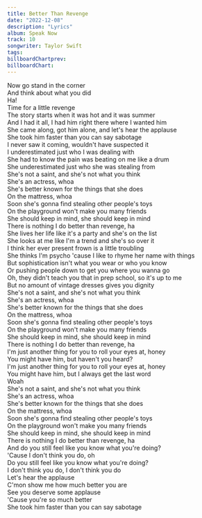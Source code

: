 ```yaml
---
title: Better Than Revenge
date: "2022-12-08"
description: "Lyrics"
album: Speak Now
track: 10
songwriter: Taylor Swift
tags: 
billboardChartprev:
billboardChart:
---
```


Now go stand in the corner <br />
And think about what you did <br />
Ha! <br />
Time for a little revenge <br />
The story starts when it was hot and it was summer <br />
And I had it all, I had him right there where I wanted him <br />
She came along, got him alone, and let's hear the applause <br />
She took him faster than you can say sabotage <br />
I never saw it coming, wouldn't have suspected it <br />
I underestimated just who I was dealing with <br />
She had to know the pain was beating on me like a drum <br />
She underestimated just who she was stealing from <br />
She's not a saint, and she's not what you think <br />
She's an actress, whoa <br />
She's better known for the things that she does <br />
On the mattress, whoa <br />
Soon she's gonna find stealing other people's toys <br />
On the playground won't make you many friends <br />
She should keep in mind, she should keep in mind <br />
There is nothing I do better than revenge, ha <br />
She lives her life like it's a party and she's on the list <br />
She looks at me like I'm a trend and she's so over it <br />
I think her ever present frown is a little troubling <br />
She thinks I'm psycho 'cause I like to rhyme her name with things <br />
But sophistication isn't what you wear or who you know <br />
Or pushing people down to get you where you wanna go <br />
Oh, they didn't teach you that in prep school, so it's up to me <br />
But no amount of vintage dresses gives you dignity <br />
She's not a saint, and she's not what you think <br />
She's an actress, whoa <br />
She's better known for the things that she does <br />
On the mattress, whoa <br />
Soon she's gonna find stealing other people's toys <br />
On the playground won't make you many friends <br />
She should keep in mind, she should keep in mind <br />
There is nothing I do better than revenge, ha <br />
I'm just another thing for you to roll your eyes at, honey <br />
You might have him, but haven't you heard? <br />
I'm just another thing for you to roll your eyes at, honey <br />
You might have him, but I always get the last word <br />
Woah <br />
She's not a saint, and she's not what you think <br />
She's an actress, whoa <br />
She's better known for the things that she does <br />
On the mattress, whoa <br />
Soon she's gonna find stealing other people's toys <br />
On the playground won't make you many friends <br />
She should keep in mind, she should keep in mind <br />
There is nothing I do better than revenge, ha <br />
And do you still feel like you know what you're doing? <br />
'Cause I don't think you do, oh <br />
Do you still feel like you know what you're doing? <br />
I don't think you do, I don't think you do <br />
Let's hear the applause <br />
C'mon show me how much better you are <br />
See you deserve some applause <br />
'Cause you're so much better <br />
She took him faster than you can say sabotage <br />
